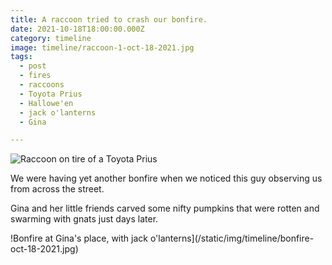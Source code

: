 ```yaml
---
title: A raccoon tried to crash our bonfire.
date: 2021-10-18T18:00:00.000Z
category: timeline
image: timeline/raccoon-1-oct-18-2021.jpg
tags:
  - post 
  - fires
  - raccoons
  - Toyota Prius
  - Hallowe'en
  - jack o'lanterns
  - Gina

---
```


![Raccoon on tire of a Toyota Prius](/static/img/timeline/raccoon-1-oct-18-2021.jpg)

We were having yet another bonfire when we noticed this guy observing us from across the street.

Gina and her little friends carved some nifty pumpkins that were rotten and swarming with gnats just days later.

!Bonfire at Gina's place, with jack o'lanterns](/static/img/timeline/bonfire-oct-18-2021.jpg)
